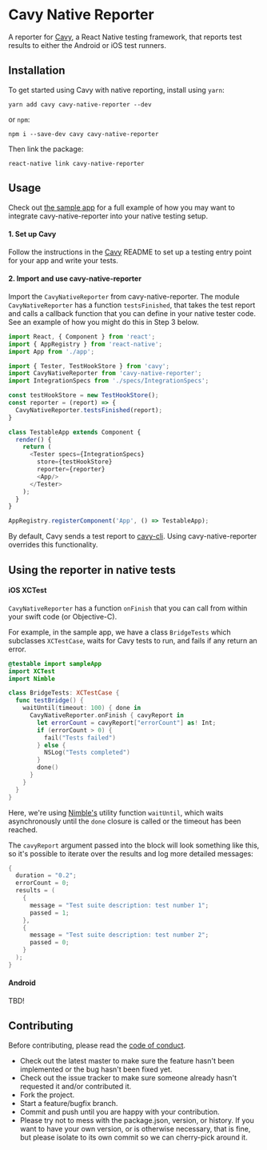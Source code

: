 # Cavy Native Reporter
A reporter for [Cavy], a React Native testing framework, that reports test
results to either the Android or iOS test runners.

## Installation
To get started using Cavy with native reporting, install using `yarn`:

    yarn add cavy cavy-native-reporter --dev

or `npm`:

    npm i --save-dev cavy cavy-native-reporter

Then link the package:

    react-native link cavy-native-reporter

## Usage

Check out [the sample app](https://github.com/pixielabs/cavy-native-reporter/tree/master/sampleApp)
for a full example of how you may want to integrate cavy-native-reporter into
your native testing setup.

#### 1. Set up Cavy

Follow the instructions in the [Cavy] README to set up a testing entry point
for your app and write your tests.

#### 2. Import and use cavy-native-reporter

Import the `CavyNativeReporter` from cavy-native-reporter. The module
`CavyNativeReporter` has a function `testsFinished`, that takes the test report
and calls a callback function that you can define in your native tester code.
See an example of how you might do this in Step 3 below.

```js
import React, { Component } from 'react';
import { AppRegistry } from 'react-native';
import App from './app';

import { Tester, TestHookStore } from 'cavy';
import CavyNativeReporter from 'cavy-native-reporter';
import IntegrationSpecs from './specs/IntegrationSpecs';

const testHookStore = new TestHookStore();
const reporter = (report) => {
  CavyNativeReporter.testsFinished(report);
}

class TestableApp extends Component {
  render() {
    return (
      <Tester specs={IntegrationSpecs}
        store={testHookStore}
        reporter={reporter}  
        <App/>
      </Tester>
    );
  }
}

AppRegistry.registerComponent('App', () => TestableApp);
```

By default, Cavy sends a test report to [cavy-cli][cli]. Using
cavy-native-reporter overrides this functionality.

## Using the reporter in native tests

#### iOS XCTest
`CavyNativeReporter` has a function `onFinish` that you can call from within
your swift code (or Objective-C).

For example, in the sample app, we have a class `BridgeTests` which subclasses
`XCTestCase`, waits for Cavy tests to run, and fails if any return an error.

```swift
@testable import sampleApp
import XCTest
import Nimble

class BridgeTests: XCTestCase {
  func testBridge() {
    waitUntil(timeout: 100) { done in
      CavyNativeReporter.onFinish { cavyReport in
        let errorCount = cavyReport["errorCount"] as! Int;
        if (errorCount > 0) {
          fail("Tests failed")
        } else {
          NSLog("Tests completed")
        }
        done()
      }
    }
  }
}
```

Here, we're using [Nimble's](https://github.com/Quick/Nimble) utility function
`waitUntil`, which waits asynchronously until the `done` closure is called or
the timeout has been reached.

The `cavyReport` argument passed into the block will look something like this,
so it's possible to iterate over the results and log more detailed messages:

```swift
{
  duration = "0.2";
  errorCount = 0;
  results = (
    {
      message = "Test suite description: test number 1";
      passed = 1;
    },
    {
      message = "Test suite description: test number 2";
      passed = 0;
    }
  );
}
```

#### Android

TBD!

## Contributing
Before contributing, please read the [code of conduct](CODE_OF_CONDUCT.md).
- Check out the latest master to make sure the feature hasn't been implemented
  or the bug hasn't been fixed yet.
- Check out the issue tracker to make sure someone already hasn't requested it
  and/or contributed it.
- Fork the project.
- Start a feature/bugfix branch.
- Commit and push until you are happy with your contribution.
- Please try not to mess with the package.json, version, or history. If you
  want to have your own version, or is otherwise necessary, that is fine, but
  please isolate to its own commit so we can cherry-pick around it.

[cavy]: https://github.com/pixielabs/cavy
[cli]: https://github.com/pixielabs/cavy-cli
